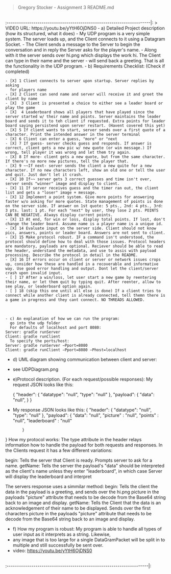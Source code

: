 >Gregory Stocker - Assignment 3 README.md
</br>
   :----------------------------------------------------------------------|:
> VIDEO URL:  https://youtu.be/yYtH6OjDNS0
- a) Detailed Project description (how its structured, what it does)
- My UDP program is a very simple system. The server loads up, and the Client connects to it using a Datagram Socket.
- The Client sends a message to the Server to begin the conversation and in reply the Server asks for the player's name.
- Along with it the server sends over hi.png which displays the work hi. The Client can type in their name and the server
- will send back a greeting. That is all the functionality in the UDP program. 
  - b) 
  Requirements Checklist: (Check if completed)
  
    - [X] 1 Client connects to server upon startup. Server replies by asking
      for players name
    - [X] 2 Client can send name and server will receive it and greet the client by name
    - [X]  3 Client is presented a choice to either see a leader board or play the game
    - [X]  4 Leaderboard shows all players that have played since the server started w/ their name and points. Server maintains the leader board and sends it to teh client if requested. Extra points for leader board saying persistend upon server restart. (Havent covered this yet)
    - [X] 5 If client wants to start, server sends over a first quote of a character. Print the intended answer in the server terminal
    - [X] 6 Client can enter a guess, "more" or "next
    - [X] 7 If guess- server checks guess and responds. If answer is correct, client gets a new pic w/ new quote (or win message.) If wrong, tell player it was wrong and let them try again. 
    - [X] 8 If more- client gets a new quote, but from the same character. If there's no more new pictures, tell the player that. 
    - [X] 9 ~~If next- server sends the client a new quite for a new character. If no new characters left, show an old one or tell the user and quit. Just don't let it crash.
    - [X] 10 If~~ server gets 3 correct guesses and time isn't over, server sends "winner" image and display to client.
    - [X] 11 If server receives guess and the timer ran out, the client list and gets a "loser" image + message.  
    - [X] 12 Implement a point system. Give more points for answering faster w/o asking for more quotes. State management of points is done on the server side. If answer on 1st quote: 5 pts., 2nd: 4 pts., 3rd: 3 pts. last: 1 pt. For each "next" by user, they lose 2 pts. POINTS CAN BE NEGATIVE. Always display current points. 
    - [X] 13 At end, for win or loss, display total points. If lost, don't change the leader board. Assume name is a player name is a unique id. 
    - [X] 14 Evaluate input on the server side. Client should not know pics, answers, points or leader board. Answers are not sent to client. 
    - [X] 15 Make protocol robust. IF a command isn't understood, the protocol should define how to deal with those issues. Protocol headers are mandatory, payloads are optional. Reciever should be able to read the header, understand the metadata, and use to assis with payload processing. Describe the protocol in detail in the README.
    - [X] 16 If errors occur on client or server or network issues crops up, consider how these are handled in a recoverable and informative way. Use good error handling and output. Dont let the client/server crash upon invalid input. 
    - [ ] 17 After a win/loss, let user start a new game by reentering their name, or let them quit by typing quit. After reenter, allow to see play, or leaderboard option again. 
    - [ ] 18 (skip this one until all else is done) If a client tries to connect while another client is already connected, tell themn there is a game in progress and they cant connect. NO THREADS ALLOWED.
  </br>
  
    - c) An explanation of how we can run the program:
      go into the udp folder
      For defaults of localhost and port 8080:
    Server: gradle runServer
    Client: gradle runClient
      To specify the ports/host:
    Server: gradle runServer −Pport=8080
    Client: gradle runClient −Pport=8080 −Phost=localhost

- d) UML diagram showing communication between client and server:
- see UDPDiagram.png

- e)Protocol description. (For each request/possible responses):
    My request JSON looks like this:
    
  {
      "header":
      {
          "datatype":     "null",
          "type":         "null"
      },
      "payload":
      {
          "data":          "null",
          }
}

- My response JSON looks like this:
  {
      "header":
      {
          "datatype":       "null",
          "type":           "null"
      },
      "payload":
      {
          "data":          "null",
          "picture" :      "null",
          "points" :       "null",
          "leaderboard" :  "null"

          }
}
How my protocol works: 
  The type attribute in the header relays information how to handle the payload for both requests and responses.
  In the Clients request it has a few different variations:
  
  begin: Tells the server that Client is ready. Prompts server to ask for a name. 
  getName: Tells the server the payload's "data" should be interpreted as the client's name unless they enter "leaderboard", in which case Server will display the leaderboard and interpret
  
 
 The servers response uses a simmilar method:
 begin: Tells the client the data in the payload is a greeting, and sends over the hi.png picture in the payloads "picture" attribute that needs 
 to be decode from the Base64 string back to an image and display.
 getName: Tells the Client that the data is an acknowledgement of their name to be displayed. Sends over the first characters picture in the payloads "picture" attribute that needs 
 to be decode from the Base64 string back to an image and display. 

- f) How my program is robust: My program is able to handle all types of user input as it interprets as a string. Likewise,
- any image that is too large for a single DataGramPacket will be split in to multiple and still successfully be sent over.
-  video: https://youtu.be/yYtH6OjDNS0

 </br>
 :---------------------------------------------------------------------|:
